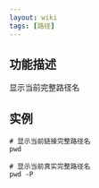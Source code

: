 ```yaml
---
layout: wiki
tags: [路径]
---
```


## 功能描述

显示当前完整路径名

## 实例

```shell
# 显示当前链接完整路径名
pwd

# 显示当前真实完整路径名
pwd -P
```
